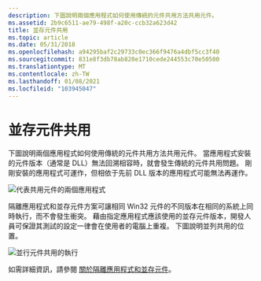 ```yaml
---
description: 下圖說明兩個應用程式如何使用傳統的元件共用方法共用元件。
ms.assetid: 2b9c6511-ae79-498f-a20c-ccb32a623d42
title: 並存元件共用
ms.topic: article
ms.date: 05/31/2018
ms.openlocfilehash: a94295baf2c29733c0ec366f9476a4dbf5cc3f40
ms.sourcegitcommit: 831e8f3db78ab820e1710cede244553c70e50500
ms.translationtype: MT
ms.contentlocale: zh-TW
ms.lasthandoff: 01/08/2021
ms.locfileid: "103945047"
---
```

# <a name="side-by-side-assembly-sharing"></a>並存元件共用

下圖說明兩個應用程式如何使用傳統的元件共用方法共用元件。 當應用程式安裝的元件版本（通常是 DLL）無法回溯相容時，就會發生傳統的元件共用問題。 剛剛安裝的應用程式可運作，但相依于先前 DLL 版本的應用程式可能無法再運作。

![代表共用元件的兩個應用程式](images/sxs1.png)

隔離應用程式和並存元件方案可讓相同 Win32 元件的不同版本在相同的系統上同時執行，而不會發生衝突。 藉由指定應用程式應該使用的並存元件版本，開發人員可保證其測試的設定一律會在使用者的電腦上重複。 下圖說明並列共用的位置。

![並行元件共用的執行](images/sxs2.png)

如需詳細資訊，請參閱 [關於隔離應用程式和並存元件](about-isolated-applications-and-side-by-side-assemblies.md)。

 

 



